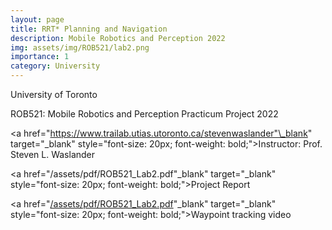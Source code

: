 ```yaml
---
layout: page
title: RRT* Planning and Navigation
description: Mobile Robotics and Perception 2022
img: assets/img/ROB521/lab2.png
importance: 1
category: University
---
```


University of Toronto

ROB521: Mobile Robotics and Perception Practicum Project 2022

<a href="https://www.trailab.utias.utoronto.ca/stevenwaslander"\_blank" target="_blank" style="font-size: 20px; font-weight: bold;">Instructor: Prof. Steven L. Waslander</a>

<a href="/assets/pdf/ROB521_Lab2.pdf"\_blank" target="_blank" style="font-size: 20px; font-weight: bold;">Project Report</a>

<a href="[/assets/pdf/ROB521_Lab2.pdf](https://drive.google.com/file/d/14g-Fy2Ya11akTYwyFL0hfii8IQDOAIlx/view?usp=sharing)"\_blank" target="_blank" style="font-size: 20px; font-weight: bold;">Waypoint tracking video</a>

<!-- <div class="row">
    <div class="col-sm mt-3 mt-md-0">
        <img class="img-fluid rounded z-depth-1" src="{{ '/assets/img/1.jpg' | relative_url }}" alt="" title="example image"/>
    </div>
    <div class="col-sm mt-3 mt-md-0">
        <img class="img-fluid rounded z-depth-1" src="{{ '/assets/img/3.jpg' | relative_url }}" alt="" title="example image"/>
    </div>
    <div class="col-sm mt-3 mt-md-0">
        <img class="img-fluid rounded z-depth-1" src="{{ '/assets/img/5.jpg' | relative_url }}" alt="" title="example image"/>
    </div>
</div>
<div class="caption">
    Caption photos easily. On the left, a road goes through a tunnel. Middle, leaves artistically fall in a hipster photoshoot. Right, in another hipster photoshoot, a lumberjack grasps a handful of pine needles.
</div>
<div class="row">
    <div class="col-sm mt-3 mt-md-0">
        <img class="img-fluid rounded z-depth-1" src="{{ '/assets/img/5.jpg' | relative_url }}" alt="" title="example image"/>
    </div>
</div>
<div class="caption">
    This image can also have a caption. It's like magic.
</div>

You can also put regular text between your rows of images.
Say you wanted to write a little bit about your project before you posted the rest of the images.
You describe how you toiled, sweated, *bled* for your project, and then... you reveal it's glory in the next row of images.


<div class="row justify-content-sm-center">
    <div class="col-sm-8 mt-3 mt-md-0">
        <img class="img-fluid rounded z-depth-1" src="{{ '/assets/img/6.jpg' | relative_url }}" alt="" title="example image"/>
    </div>
    <div class="col-sm-4 mt-3 mt-md-0">
        <img class="img-fluid rounded z-depth-1" src="{{ '/assets/img/11.jpg' | relative_url }}" alt="" title="example image"/>
    </div>
</div>
<div class="caption">
    You can also have artistically styled 2/3 + 1/3 images, like these.
</div> -->
